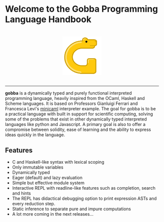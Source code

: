 # Welcome to the Gobba Programming Language Handbook

# <p align="center"><img alt="gobba" src="gobba.png" width = 25% /></p>

---


**gobba** is a dynamically typed and purely functional interpreted programming
language, heavily inspired from the OCaml, Haskell and Scheme languages. It is
based on Professors Gianluigi Ferrari and Francesca Levi's
[minicaml](http://pages.di.unipi.it/levi/codice-18/evalFunEnvFull.ml)
interpreter example. The goal for gobba is to be a practical language with built
in support for scientific computing, solving some of the problems that exist in
other dynamically typed interpreted languages like python and Javascript.  A
primary goal is also to offer a compromise between solidity, ease of learning
and the ability to express ideas quickly in the language.

## Features
* C and Haskell-like syntax with lexical scoping
* Only immutable variables
* Dynamically typed
* Eager (default) and lazy evaluation
* Simple but effective module system
* Interactive REPL with readline-like features such as completion, search and hints
* The REPL has didactical debugging option to print expression ASTs and every reduction step.
* Static inference to separate pure and impure computations
* A lot more coming in the next releases...
